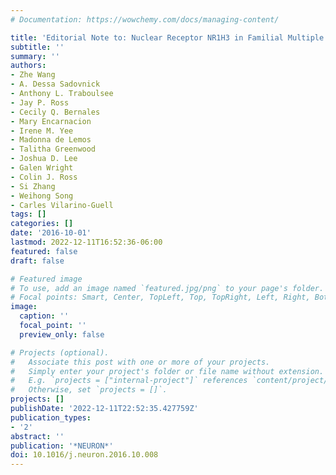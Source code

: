```yaml
---
# Documentation: https://wowchemy.com/docs/managing-content/

title: 'Editorial Note to: Nuclear Receptor NR1H3 in Familial Multiple Sclerosis'
subtitle: ''
summary: ''
authors:
- Zhe Wang
- A. Dessa Sadovnick
- Anthony L. Traboulsee
- Jay P. Ross
- Cecily Q. Bernales
- Mary Encarnacion
- Irene M. Yee
- Madonna de Lemos
- Talitha Greenwood
- Joshua D. Lee
- Galen Wright
- Colin J. Ross
- Si Zhang
- Weihong Song
- Carles Vilarino-Guell
tags: []
categories: []
date: '2016-10-01'
lastmod: 2022-12-11T16:52:36-06:00
featured: false
draft: false

# Featured image
# To use, add an image named `featured.jpg/png` to your page's folder.
# Focal points: Smart, Center, TopLeft, Top, TopRight, Left, Right, BottomLeft, Bottom, BottomRight.
image:
  caption: ''
  focal_point: ''
  preview_only: false

# Projects (optional).
#   Associate this post with one or more of your projects.
#   Simply enter your project's folder or file name without extension.
#   E.g. `projects = ["internal-project"]` references `content/project/deep-learning/index.md`.
#   Otherwise, set `projects = []`.
projects: []
publishDate: '2022-12-11T22:52:35.427759Z'
publication_types:
- '2'
abstract: ''
publication: '*NEURON*'
doi: 10.1016/j.neuron.2016.10.008
---
```

